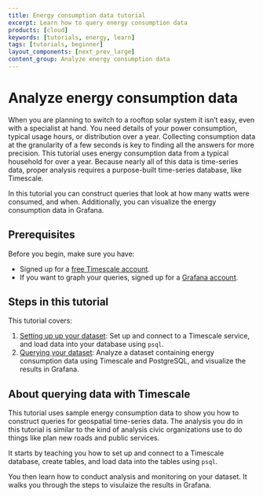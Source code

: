 ```yaml
---
title: Energy consumption data tutorial
excerpt: Learn how to query energy consumption data
products: [cloud]
keywords: [tutorials, energy, learn]
tags: [tutorials, beginner]
layout_components: [next_prev_large]
content_group: Analyze energy consumption data
---
```


# Analyze energy consumption data

When you are planning to switch to a rooftop solar system it isn’t easy, even
with a specialist at hand. You need details of your power consumption, typical
usage hours, or distribution over a year. Collecting consumption data at the
granularity of a few seconds is key to finding all the answers for more
precision. This tutorial uses energy consumption data from a typical household
for over a year. Because nearly all of this data is time-series data, proper
analysis requires a purpose-built time-series database, like Timescale.

In this tutorial you can construct queries that look at how many watts were
consumed, and when. Additionally, you can visualize the energy consumption data
in Grafana.

## Prerequisites

Before you begin, make sure you have:

*   Signed up for a [free Timescale account][cloud-install].
*   <Optional /> If you want to graph your queries, signed up for a
    [Grafana account][grafana-setup].

## Steps in this tutorial

This tutorial covers:

1.  [Setting up up your dataset][dataset-energy]: Set up and connect to a
    Timescale service, and load data into your database using `psql`.
1.  [Querying your dataset][query-energy]: Analyze a dataset containing energy
    consumption data using Timescale and PostgreSQL, and visualize the
    results in Grafana.

## About querying data with Timescale

This tutorial uses sample energy consumption data to show you how to construct
queries for geospatial time-series data. The analysis you do in this tutorial is
similar to the kind of analysis civic organizations use to do things like plan
new roads and public services.

It starts by teaching you how to set up and connect to a Timescale database,
create tables, and load data into the tables using `psql`.

You then learn how to conduct analysis and monitoring on your dataset. It walks
you through the steps to visulaize the results in Grafana.

[dataset-energy]: /tutorials/:currentVersion:/energy-data/dataset-energy/
[query-energy]: /tutorials/:currentVersion:/energy-data/query-energy/
[cloud-install]: /getting-started/latest/
[grafana-setup]: /use-timescale/:currentVersion:/integrations/obervability-alerting/grafana/installation/
